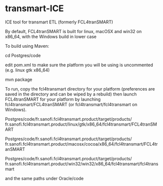 # transmart-ICE
ICE tool for transmart ETL (formerly FCL4tranSMART)

By default, FCL4tranSMART is built for linux, macOSX and win32 on x86_64,
with the Windows build in lower case

To build using Maven:

cd Postgres/code

edit pom.xml to make sure the platform you will be using is uncommented (e.g. linux gtk x86_64)

mvn package

To run, copy the fcl4transmart directory for your platform
(preferences are saved in the directory and can be wiped by a rebuild)
then launch FCL4tranSMART for your platform by launching
fcl4transmart/FCL4tranSMART (or fcl4transmart/fcl4transmart on
Windows).

Postgres/code/fr.sanofi.fcl4transmart.product/target/products/
	fr.sanofi.fcl4transmart.product/linux/gtk/x86_64/fcl4transmart/FCL4tranSMART

Postgres/code/fr.sanofi.fcl4transmart.product/target/products/
	fr.sanofi.fcl4transmart.product/macosx/cocoa/x86_64/fcl4transmart/FCL4tranSMART

Postgres/code/fr.sanofi.fcl4transmart.product/target/products/
	fr.sanofi.fcl4transmart.product/win32/win32/x86_64/fcl4transmart/fcl4transmart

and the same paths under Oracle/code
